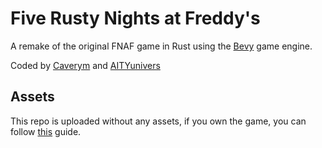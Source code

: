 # Five Rusty Nights at Freddy's

A remake of the original FNAF game in Rust using the [Bevy](https://bevyengine.org/) game engine.

Coded by [Caverym](https://github.com/caverym) and [AITYunivers](https://github.com/aityunivers)

## Assets

This repo is uploaded without any assets, if you own the game, you can follow [this](https://fnafmodding.fandom.com/wiki/Asset_Ripping) guide.
